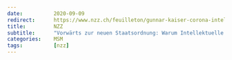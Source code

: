 ```yaml
---
date:          2020-09-09
redirect:      https://www.nzz.ch/feuilleton/gunnar-kaiser-corona-intellektuelle-und-die-neue-staatsordnung-ld.1575672
title:         NZZ
subtitle:      "Vorwärts zur neuen Staatsordnung: Warum Intellektuelle in der Corona-Zeit das kritische Denken kritisieren"
categories:    MSM
tags:          [nzz]
---
```


